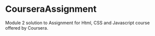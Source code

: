 # CourseraAssignment
Module 2 solution to Assignment for Html, CSS and Javascript course offered by Coursera.
